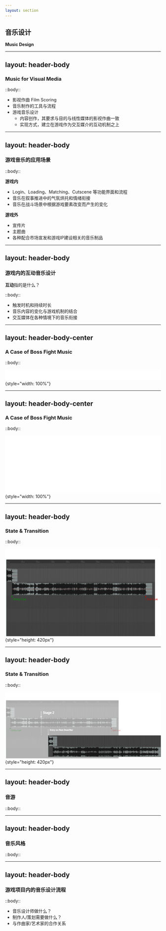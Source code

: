```yaml
---
layout: section
---
```


## 音乐设计
**Music Design**

<!--  -->

---
layout: header-body
---

### Music for Visual Media

::body::

<v-clicks>

- 影视作曲 Film Scoring
- 音乐制作的工具与流程
- 游戏音乐设计
  - 内容创作，其要求与目的与线性媒体的影视作曲一致
  - 实现方式，建立在游戏作为交互媒介的互动机制之上

</v-clicks>

<!--  -->

---
layout: header-body
---

### 游戏音乐的应用场景

::body::

<div class="grid grid-cols-2 gap-4" v-clicks>

<div>

**游戏内**
- Login、Loading、Matching、Cutscene 等功能界面和流程
- 音乐在叙事推进中的气氛烘托和情绪衔接
- 音乐在战斗场景中根据游戏要素改变而产生的变化

</div>

<div>

**游戏外**
- 宣传片
- 主题曲
- 各种配合市场宣发和游戏IP建设相关的音乐制品

</div>

</div v-clicks>

<!--  -->

---
layout: header-body
---

### 游戏内的互动音乐设计
**互动**指的是什么？

::body::

- 触发时机和持续时长
- 音乐内容的变化与游戏机制的结合
- 交互媒体在各种情境下的音乐衔接

<!--
- 与线性媒体的音乐有何不同？
- 所谓的互动体现在哪里？
-->

---
layout: header-body-center
---

### A Case of Boss Fight Music

::body::

![](/boss-fight-music-flow-01.png){style="width: 100%"}

<!-- pic 01 -->

---
layout: header-body-center
---

### A Case of Boss Fight Music

::body::

![](/boss-fight-music-flow-02.png){style="width: 100%"}

<!-- pic 02 -->

---
layout: header-body
---

### State & Transition

::body::

![](/boss-fight-music-waveform-01.png){style="height: 420px"}

<!--  -->

---
layout: header-body
---

### State & Transition

::body::

![](/boss-fight-music-waveform-02.png){style="height: 420px"}

<!--
- 用波形片段来讲解
- 然后进 Wwise 演示
-->

---
layout: header-body
---

### 音游

::body::


<!--
- 典型音游玩法分析
-->

---
layout: header-body
---

### 音乐风格

::body::


<!-- from keynote -->

---
layout: header-body
---

### 游戏项目内的音乐设计流程

::body::

<v-clicks>

- 音乐设计师做什么？
- 制作人/策划需要做什么？
- 与作曲家/艺术家的合作关系

</v-clicks>

<!--  -->